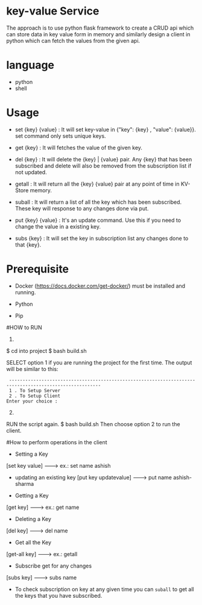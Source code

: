 # key-value Service

The approach is to use python flask framework to create a CRUD api which can store data in key value form in memory and similarly design a client in python which can fetch the values from the given api.

# language

* python
* shell

# Usage

* set {key} {value} : It will set key-value in {"key": {key} , "value": {value}}. set command only sets unique keys.

* get {key} : It will fetches the value of the given key.

* del {key} : It will delete the {key} | {value} pair. Any {key} that has been subscribed and delete will also be removed from the subscription list if not updated.

* getall : It will return all the {key} {value} pair at any point of time in KV-Store memory.

* suball : It will return a list of all the key which has been subscribed. These key will response to any changes done via put.

* put {key} {value} : It's an update command. Use this if you need to change the value in a existing key.

* subs {key} : It will set the key in subscription list any changes done to that {key}.


# Prerequisite
- Docker (https://docs.docker.com/get-docker/) must be installed and running. 
 
- Python

- Pip

#HOW to RUN

1.

$ cd into project
$ bash build.sh

SELECT option 1 if you are running the project for the first time. The output will be similar to this:

```
 --------------------------------------------------------------------------------------------------------
 1 . To Setup Server
 2 . To Setup Client
Enter your choice :
```

2.
RUN the script again.
$ bash build.sh
Then choose option 2 to run the client.

#How to perform operations in the client

- Setting a Key

[set key value] ---> ex.: set name ashish


- updating an existing key
 [put key updatevalue] ---> put name ashish-sharma


- Getting a Key

[get key] ---> ex.: get name


- Deleting a Key

[del key] ---> del name


- Get all the Key

[get-all key] ---> ex.: getall


- Subscribe get for any changes

[subs key] ---> subs name

- To check subscription on key at any given time you can `suball` to get all the keys that you have subscribed.
